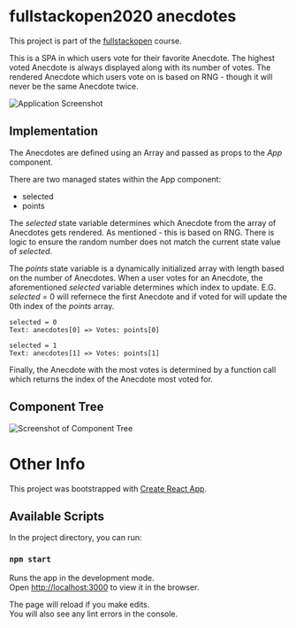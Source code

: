 # fullstackopen2020 anecdotes

This project is part of the [fullstackopen](https://fullstackopen.com/en/part1/a_more_complex_state_debugging_react_apps#exercises-1-6-1-14) course.

This is a SPA in which users vote for their favorite Anecdote. The highest voted Anecdote is always displayed along with its number of votes. The rendered Anecdote which users vote on is based on RNG - though it will never be the same Anecdote twice.

![Application Screenshot](https://i.imgur.com/4TKG7Vf.png)

## Implementation

The Anecdotes are defined using an Array and passed as props to the _App_ component.

There are two managed states within the App component:

- selected
- points

The _selected_ state variable determines which Anecdote from the array of Anecdotes gets rendered. As mentioned - this is based on RNG. There is logic to ensure the random number does not match the current state value of _selected_.

The _points_ state variable is a dynamically initialized array with length based on the number of Anecdotes. When a user votes for an Anecdote, the aforementioned _selected_ variable determines which index to update. E.G. _selected_ = 0 will refernece the first Anecdote and if voted for will update the 0th index of the _points_ array.

    selected = 0
    Text: anecdotes[0] => Votes: points[0]

    selected = 1
    Text: anecdotes[1] => Votes: points[1]

Finally, the Anecdote with the most votes is determined by a function call which returns the index of the Anecdote most voted for.

## Component Tree

![Screenshot of Component Tree](https://i.imgur.com/qdsjESQ.png)

# Other Info

This project was bootstrapped with [Create React App](https://github.com/facebook/create-react-app).

## Available Scripts

In the project directory, you can run:

### `npm start`

Runs the app in the development mode.\
Open [http://localhost:3000](http://localhost:3000) to view it in the browser.

The page will reload if you make edits.\
You will also see any lint errors in the console.
